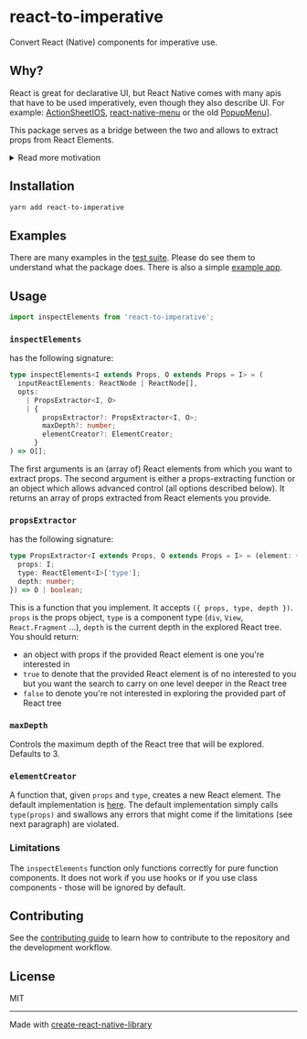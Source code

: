 # react-to-imperative

Convert React (Native) components for imperative use.

## Why?

React is great for declarative UI, but React Native comes with many apis that have to be used imperatively, even though they also describe UI.
For example: [ActionSheetIOS](https://reactnative.dev/docs/next/actionsheetios), [react-native-menu](https://github.com/react-native-menu/menu) or the old [PopupMenu](https://github.com/facebook/react-native/blob/6fa51e0c47413b8886b0ed04e4b909ca12b2717c/Libraries/ReactNative/NativeUIManager.js#L112)].

This package serves as a bridge between the two and allows to extract props from React Elements.

<details>
  <summary>Read more motivation</summary>

Consider an example: In order to pass the right params to the imperative api of `ActionSheet`, you'll have to create array of string for the button titles. That can get quite tedious, for example:

```tsx
const titles: Array<string> = [];
if (user.isAdmin) {
  titles.push('Delete');
}
if (user.isModerator) {
  titles.push('Ban');
}
if (user.isAuthor) {
  titles.push('Edit');
}

showActionSheetWithOptions(
  {
    options: labels,
  },
  (selectedIndex) => {
    if (buttonIndex === 0) {
      // delete
    } else if (buttonIndex === 1) {
      // ban
    } else if (buttonIndex === 2) {
      // edit
    }
  }
);
```

Notice how we have a mutated array, the not-too-explicit relation between the `selectedIndex` and the corresponding `labels`, and multiple `if`s. We could refactor and make the code better, but it would still be imperative.

Let's take a look at how this could look when rendered with React Native. You'll notice that the code is cleaner: no need to mutate arrays, there is no hidden relationship between the `selectedIndex` and the corresponding `labels`, and there are no `if` statements.

```tsx
const buttonElements = (
  <>
    {user.isAdmin && (
      <Button
        title="Delete"
        onPress={() => {
          // delete
        }}
      />
    )}
    {user.isModerator && (
      <Button
        title="Ban"
        onPress={() => {
          // ban
        }}
      />
    )}
    {user.isAuthor && (
      <Button
        title="Edit"
        onPress={() => {
          // edit
        }}
      />
    )}
  </>
);
```

This package aims to combine the two approaches, because the second one is cleaner and easier to read but we still need to use the imperative apis of React Native.

With `react-to-imperative`, the code would look like this:

```tsx
const extractedProps = inspectElements(buttonElements, ({ props, type }) => {
  if (type === React.Fragment) {
    // if the element is a Fragment, return true to continue traversing deeper. The children (Buttons) will be covered by the next iteration.
    return true;
  }
  if (type === Button) {
    // we're interested in the titles and onPress handlers
    return { title: props.title, onPress: props.onPress };
  }
  return false; // ignore other components
});
const titles = extractedProps.map((props) => props.title);

showActionSheetWithOptions(
  {
    options: titles,
  },
  (selectedIndex) => {
    if (selectedIndex === undefined) {
      return;
    }
    const onPress = extractedProps[selectedIndex]?.onPress;
    onPress?.();
  }
);
```

</details>

## Installation

```sh
yarn add react-to-imperative
```

## Examples

There are many examples in the [test suite](./src/__tests__/index.test.tsx). Please do see them to understand what the package does. There is also a simple [example app](./example/src/App.tsx).

## Usage

```ts
import inspectElements from 'react-to-imperative';
```

### `inspectElements`

has the following signature:

```ts
type inspectElements<I extends Props, O extends Props = I> = (
  inputReactElements: ReactNode | ReactNode[],
  opts:
    | PropsExtractor<I, O>
    | {
        propsExtractor?: PropsExtractor<I, O>;
        maxDepth?: number;
        elementCreator?: ElementCreator;
      }
) => O[];
```

The first arguments is an (array of) React elements from which you want to extract props. The second argument is either a props-extracting function or an object which allows advanced control (all options described below). It returns an array of props extracted from React elements you provide.

### `propsExtractor`

has the following signature:

```ts
type PropsExtractor<I extends Props, O extends Props = I> = (element: {
  props: I;
  type: ReactElement<I>['type'];
  depth: number;
}) => O | boolean;
```

This is a function that you implement. It accepts `({ props, type, depth })`. `props` is the props object, `type` is a component type (`div`, `View`, `React.Fragment` ...), `depth` is the current depth in the explored React tree. You should return:

- an object with props if the provided React element is one you're interested in
- `true` to denote that the provided React element is of no interested to you but you want the search to carry on one level deeper in the React tree
- `false` to denote you're not interested in exploring the provided part of React tree

### `maxDepth`

Controls the maximum depth of the React tree that will be explored. Defaults to 3.

### `elementCreator`

A function that, given `props` and `type`, creates a new React element. The default implementation is [here](./src/index.ts#L103). The default implementation simply calls `type(props)` and swallows any errors that might come if the limitations (see next paragraph) are violated.

### Limitations

The `inspectElements` function only functions correctly for pure function components. It does not work if you use hooks or if you use class components - those will be ignored by default.

## Contributing

See the [contributing guide](CONTRIBUTING.md) to learn how to contribute to the repository and the development workflow.

## License

MIT

---

Made with [create-react-native-library](https://github.com/callstack/react-native-builder-bob)
